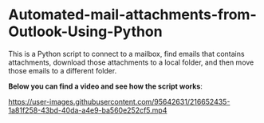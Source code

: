 # Automated-mail-attachments-from-Outlook-Using-Python

This is a Python script  to connect to a mailbox, 
find emails that contains attachments,
download those attachments to a local folder, and then move those emails to a different folder.

**Below you can find a video and see how the script works**:


https://user-images.githubusercontent.com/95642631/216652435-1a81f258-43bd-40da-a4e9-ba560e252cf5.mp4







